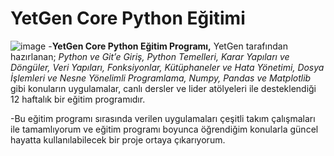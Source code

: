 # YetGen Core Python Eğitimi
![image](https://i.hizliresim.com/192wra5.jpeg)
-**YetGen Core Python Eğitim Programı,** YetGen tarafından hazırlanan; *Python ve Git’e Giriş, Python Temelleri, Karar Yapıları ve Döngüler, Veri Yapıları, Fonksiyonlar, Kütüphaneler ve Hata Yönetimi, Dosya İşlemleri ve Nesne Yönelimli Programlama, Numpy, Pandas ve Matplotlib* gibi konuların uygulamalar, canlı dersler ve lider atölyeleri ile desteklendiği 12 haftalık bir eğitim programıdır.

-Bu eğitim programı sırasında verilen uygulamaları çeşitli takım çalışmaları ile tamamlıyorum ve eğitim programı boyunca öğrendiğim konularla güncel hayatta kullanılabilecek bir proje ortaya çıkarıyorum.